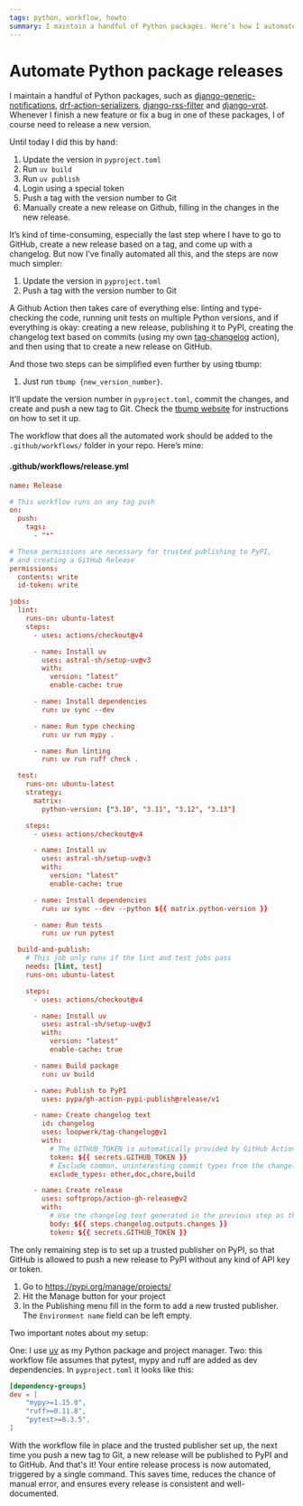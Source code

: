 ```yaml
---
tags: python, workflow, howto
summary: I maintain a handful of Python packages. Here’s how I automate creating new releases, both on PyPI and GitHub.
---
```


# Automate Python package releases
I maintain a handful of Python packages, such as [django-generic-notifications](https://github.com/loopwerk/django-generic-notifications), [drf-action-serializers](https://github.com/loopwerk/drf-action-serializers), [django-rss-filter](https://github.com/loopwerk/django-rss-filter) and [django-vrot](https://github.com/loopwerk/django-vrot). Whenever I finish a new feature or fix a bug in one of these packages, I of course need to release a new version.

Until today I did this by hand:

1. Update the version in `pyproject.toml`
2. Run `uv build`
3. Run `uv publish`
4. Login using a special token
5. Push a tag with the version number to Git
6. Manually create a new release on Github, filling in the changes in the new release.

It’s kind of time-consuming, especially the last step where I have to go to GitHub, create a new release based on a tag, and come up with a changelog. But now I’ve finally automated all this, and the steps are now much simpler:

1. Update the version in `pyproject.toml`
2. Push a tag with the version number to Git

A Github Action then takes care of everything else: linting and type-checking the code, running unit tests on multiple Python versions, and if everything is okay: creating a new release, publishing it to PyPI, creating the changelog text based on commits (using my own [tag-changelog](https://github.com/loopwerk/tag-changelog) action), and then using that to create a new release on GitHub.

And those two steps can be simplified even further by using tbump:

1. Just run `tbump {new_version_number}`.

It’ll update the version number in `pyproject.toml`, commit the changes, and create and push a new tag to Git. Check the [tbump website](https://github.com/your-tools/tbump) for instructions on how to set it up.

The workflow that does all the automated work should be added to the `.github/workflows/` folder in your repo. Here’s mine:

#### <i class="fa-regular fa-file-code"></i> .github/workflows/release.yml
```toml
name: Release

# This workflow runs on any tag push
on:
  push:
    tags:
      - "*"

# These permissions are necessary for trusted publishing to PyPI,
# and creating a GitHub Release
permissions:
  contents: write
  id-token: write

jobs:
  lint:
    runs-on: ubuntu-latest
    steps:
      - uses: actions/checkout@v4

      - name: Install uv
        uses: astral-sh/setup-uv@v3
        with:
          version: "latest"
          enable-cache: true

      - name: Install dependencies
        run: uv sync --dev

      - name: Run type checking
        run: uv run mypy .

      - name: Run linting
        run: uv run ruff check .

  test:
    runs-on: ubuntu-latest
    strategy:
      matrix:
        python-version: ["3.10", "3.11", "3.12", "3.13"]

    steps:
      - uses: actions/checkout@v4

      - name: Install uv
        uses: astral-sh/setup-uv@v3
        with:
          version: "latest"
          enable-cache: true

      - name: Install dependencies
        run: uv sync --dev --python ${{ matrix.python-version }}

      - name: Run tests
        run: uv run pytest

  build-and-publish:
    # This job only runs if the lint and test jobs pass
    needs: [lint, test]
    runs-on: ubuntu-latest

    steps:
      - uses: actions/checkout@v4

      - name: Install uv
        uses: astral-sh/setup-uv@v3
        with:
          version: "latest"
          enable-cache: true

      - name: Build package
        run: uv build

      - name: Publish to PyPI
        uses: pypa/gh-action-pypi-publish@release/v1

      - name: Create changelog text
        id: changelog
        uses: loopwerk/tag-changelog@v1
        with:
          # The GITHUB_TOKEN is automatically provided by GitHub Actions
          token: ${{ secrets.GITHUB_TOKEN }}
          # Exclude common, uninteresting commit types from the changelog
          exclude_types: other,doc,chore,build

      - name: Create release
        uses: softprops/action-gh-release@v2
        with:
          # Use the changelog text generated in the previous step as the release body
          body: ${{ steps.changelog.outputs.changes }}
          token: ${{ secrets.GITHUB_TOKEN }}
```

The only remaining step is to set up a trusted publisher on PyPI, so that GitHub is allowed to push a new release to PyPI without any kind of API key or token.

1. Go to https://pypi.org/manage/projects/
2. Hit the Manage button for your project
3. In the Publishing menu fill in the form to add a new trusted publisher. The `Environment name` field can be left empty.

Two important notes about my setup:

One: I use [uv](https://docs.astral.sh/uv/) as my Python package and project manager. Two: this workflow file assumes that pytest, mypy and ruff are added as dev dependencies. In `pyproject.toml` it looks like this:

```toml
[dependency-groups]
dev = [
    "mypy>=1.15.0",
    "ruff>=0.11.8",
    "pytest>=8.3.5",
]
```

With the workflow file in place and the trusted publisher set up, the next time you push a new tag to Git, a new release will be published to PyPI and to GitHub. And that's it! Your entire release process is now automated, triggered by a single command. This saves time, reduces the chance of manual error, and ensures every release is consistent and well-documented.